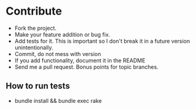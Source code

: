 # Contribute
- Fork the project.
- Make your feature addition or bug fix.
- Add tests for it. This is important so I don't break it in a future version
  unintentionally.
- Commit, do not mess with version
- If you add functionality, document it in the README
- Send me a pull request. Bonus points for topic branches.

## How to run tests
- bundle install && bundle exec rake
